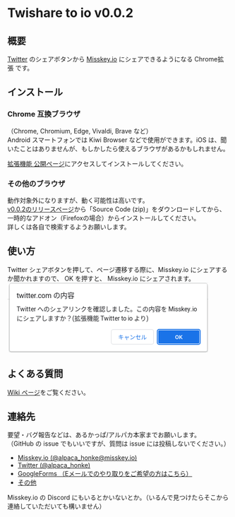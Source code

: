 # Twishare to io v0.0.2  

## 概要

[Twitter](https://twitter.com/) のシェアボタンから [Misskey.io](https://misskey.io/) にシェアできるようになる Chrome拡張 です。  

## インストール

### Chrome 互換ブラウザ

（Chrome, Chromium, Edge, Vivaldi, Brave など）  
Android スマートフォンでは Kiwi Browser などで使用ができます。iOS は、聞いたことはありませんが、もしかしたら使えるブラウザがあるかもしれません。  

[拡張機能 公開ページ](https://chrome.google.com/webstore/detail/twishare-to-io/fbaifpppndnlbbjcbjdfgbdkoibnipjb)にアクセスしてインストールしてください。  

### その他のブラウザ

動作対象外になりますが、動く可能性は高いです。  
[v0.0.2のリリースページ](https://github.com/alpaca-honke/twishare-to-io/releases/tag/0.0.2)から「Source Code (zip)」をダウンロードしてから、一時的なアドオン（Firefoxの場合）からインストールしてください。  
詳しくは各自で検索するようお願いします。  

## 使い方

Twitter シェアボタンを押して、ページ遷移する際に、Misskey.io にシェアするか聞かれますので、 OK を押すと、 Misskey.io にシェアされます。  
![popup.png](images/popup.png)

## よくある質問

[Wiki ページ](https://github.com/alpaca-honke/twishare-to-io/wiki)をご覧ください。  

## 連絡先

要望・バグ報告などは、あるかっぱ/アルパカ本家までお願いします。  
（GitHub の issue でもいいですが、質問は issue には投稿しないでください。）

- [Misskey.io (@alpaca_honke@misskey.io)](https://misskey.io/@alpaca_honke)
- [Twitter (@alpaca_honke)](https://twitter.com/alpaca_honke)
- [GoogleForms （Eメールでのやり取りをご希望の方はこちら）](https://docs.google.com/forms/d/e/1FAIpQLSdRuzAmGEqDV4RRd-70JKXD0lAHE6xjEp8Qp5-Jfut-ysQMYQ/viewform)
- [その他](https://alpaca-honke.github.io/)

Misskey.io の Discord にもいるとかいないとか。（いるんで見つけたらそこから連絡していただいても構いません）  
